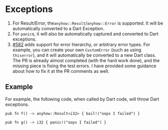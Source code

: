 # Exceptions

1. For Result/Error, the`anyhow::Result`/`anyhow::Error` is supported. It will be automatically converted to a Dart Exception.
2. For `panic`s, it will also be automatically captured and converted to Dart exceptions.
3. [#582](https://github.com/fzyzcjy/flutter_rust_bridge/pull/582) adds support for error hierarchy, or arbitrary error types. For example, you can create your own `CustomError` (such as using `thiserror`), and it will automatically be converted to a new Dart class. The PR is already almost completed (with the hard work done), and the missing piece is fixing the test errors. I have provided some guidance about how to fix it at the PR comments as well.

## Example

For example, the following code, when called by Dart code, will throw Dart exceptions.

```rust,noplayground
pub fn f() -> anyhow::Result<i32> { bail!("oops I failed") }

pub fn g() -> i32 { panic!("oops I failed") }
```